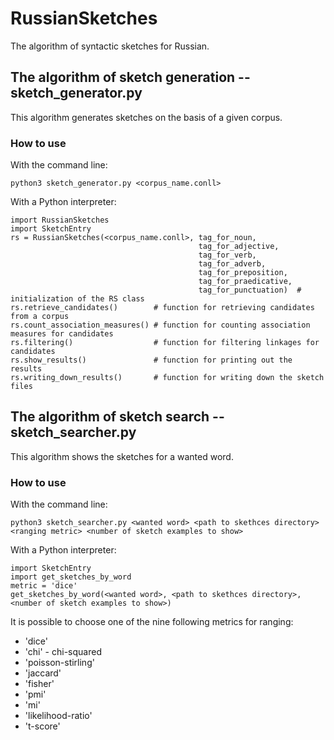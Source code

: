# RussianSketches
The algorithm of syntactic sketches for Russian.

## The algorithm of sketch generation -- sketch_generator.py
This algorithm generates sketches on the basis of a given corpus.
### How to use
With the command line:
```
python3 sketch_generator.py <corpus_name.conll>
```
With a Python interpreter:
```
import RussianSketches
import SketchEntry
rs = RussianSketches(<corpus_name.conll>, tag_for_noun,
                                          tag_for_adjective,
                                          tag_for_verb,
                                          tag_for_adverb,
                                          tag_for_preposition,
                                          tag_for_praedicative,
                                          tag_for_punctuation)  # initialization of the RS class
rs.retrieve_candidates()        # function for retrieving candidates from a corpus
rs.count_association_measures() # function for counting association measures for candidates
rs.filtering()                  # function for filtering linkages for candidates
rs.show_results()               # function for printing out the results
rs.writing_down_results()       # function for writing down the sketch files
```

## The algorithm of sketch search -- sketch_searcher.py
This algorithm shows the sketches for a wanted word.
### How to use
With the command line:
```
python3 sketch_searcher.py <wanted word> <path to skethces directory> <ranging metric> <number of sketch examples to show>
```
With a Python interpreter:
```
import SketchEntry
import get_sketches_by_word
metric = 'dice'
get_sketches_by_word(<wanted word>, <path to skethces directory>, <number of sketch examples to show>)
```
It is possible to choose one of the nine following metrics for ranging:
* 'dice'
* 'chi' - chi-squared
* 'poisson-stirling'
* 'jaccard'
* 'fisher'
* 'pmi'
* 'mi'
* 'likelihood-ratio'
* 't-score'


